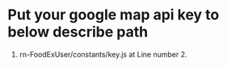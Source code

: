 # Put your google map api key to below describe path

1. rn-FoodExUser/constants/key.js at Line number 2.
